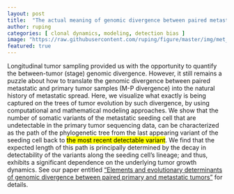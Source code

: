 ```yaml
---
layout: post
title:  "The actual meaning of genomic divergence between paired metastatic and primary tumors measured in NGS"
author: ruping
categories: [ clonal dynamics, modeling, detection bias ]
image: "https://raw.githubusercontent.com/ruping/figure/master/img/met_timing_graphical_abstract.png"
featured: true
---
```


Longitudinal tumor sampling provided us with the opportunity to quantify the between-tumor (stage) genomic divergence. However, it still remains a puzzle about how to translate the genomic divergence between paired metastatic and primary tumor samples (M-P divergence) into the natural history of metastatic spread. Here, we visualize what exactly is being captured on the trees of tumor evolution by such divergence, by using computational and mathematical modeling approaches. We show that the number of somatic variants of the metastatic seeding cell that are undetectable in the primary tumor sequencing data, can be characterized as the path of the phylogenetic tree from the last appearing variant of the seeding cell back to <mark>the most recent detectable variant</mark>. We find that the expected length of this path is principally determined by the decay in detectability of the variants along the seeding cell’s lineage; and thus, exhibits a significant dependence on the underlying tumor growth dynamics. See our paper entitled [“Elements and evolutionary determinants of genomic divergence between paired primary and metastatic tumors”](https://www.biorxiv.org/content/10.1101/2020.08.24.262378v1) for details.

<!--
As with the last post about the editor, you'll want to be actually editing this post as you read it so that you can see all the Markdown code we're using.


## Special formatting

As well as bold and italics, you can also use some other special formatting in Markdown when the need arises, for example:

+ ~~strike through~~
+ ==highlight==
+ \*escaped characters\*


## Writing code blocks

There are two types of code elements which can be inserted in Markdown, the first is inline, and the other is block. Inline code is formatted by wrapping any word or words in back-ticks, `like this`. Larger snippets of code can be displayed across multiple lines using triple back ticks:

```
.my-link {
    text-decoration: underline;
}
```

#### JS

```js
// alertbar later
$(document).scroll(function () {
    var y = $(this).scrollTop();
    if (y > 280) {
        $('.alertbar').fadeIn();
    } else {
        $('.alertbar').fadeOut();
    }
});
```

#### Python

```python
print("Hello World")
```

#### Ruby

```ruby
require 'redcarpet'
markdown = Redcarpet.new("Hello World!")
puts markdown.to_html
```

#### C

```c
printf("Hello World");
```


![walking]({{ site.baseurl }}/assets/images/8.jpg)

## Reference lists

The quick brown jumped over the lazy.

Another way to insert links in markdown is using reference lists. You might want to use this style of linking to cite reference material in a Wikipedia-style. All of the links are listed at the end of the document, so you can maintain full separation between content and its source or reference.

## Full HTML

Perhaps the best part of Markdown is that you're never limited to just Markdown. You can write HTML directly in the Markdown editor and it will just work as HTML usually does. No limits! Here's a standard YouTube embed code as an example:

<p><iframe style="width:100%;" height="315" src="https://www.youtube.com/embed/Cniqsc9QfDo?rel=0&amp;showinfo=0" frameborder="0" allowfullscreen></iframe></p>

-->
